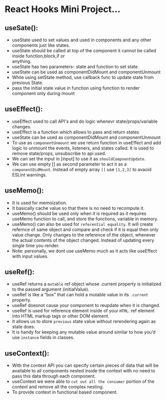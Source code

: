 # React Hooks Mini Project...

## useSate():

- useState used to set values and used in components and any other components just like states.
- useState should be called at top of the component it cannot be called inside function,block,if or  
  anything.
- useState has two parameters- state and function to set state.
- useState can be used as componentDidMount and componentUnmount
- While using setState method, use callback func to update state from previous State.
- pass the initial state value in function using function to render component only during mount

## useEffect():

- useEffect used to call API's and do logic whenevr state/props/variable changes.
- useEffect is a function which allows to pass and return states
- useState can be used as componentDidMount and componentUnmount
- To use as `componentUnmount` we use return function in useEffect and add logic to unmount the events, listeners, and states called. It is used to remove state/props, unsubscribe to api used.
- We can set the input in [input] to use it as `shouldCompnentUpdate`.
- We can use empty [] as second parameter to act it as a `componentDidMount`. Instead of empty array `[]` use `[1,2,3]` to avaoid ESLint warnings.

## useMemo():

- It is used for memoization.
- It basically cache value so that there is no need to recompute it.
- useMemo() should be used only when it is required as it requires useMemo function to call, and store the functions, variable in memory.
- useMemo() can also be used for `referential equality`. It will create refernce of same object and compare and check if it is equal then only value change. Only changes to the reference of the object, whenever the actual contents of the object changed. Instead of updating every single time you render.
- Note: personally, we dont use useMemo much as it acts like useEffect with input values.

## useRef():

- useRef returns a `mutable` ref object whose .current property is initialized to the passed argument (initialValue).
- useRef is like a “box” that can hold a mutable value in its `.current` property.
- useRef doesnot cause your component to reupdate when it is changed.
- useRef is used for reference element inside of your `HTML`. ref element into HTML markup tags or other DOM element.
- It allows us to store `previous` state value without rerendering again as state does.
- It is handy for keeping any mutable value around similar to how you’d use `instance` fields in classes.

## useContext():

- With the context API you can specify certain pieces of data that will be available to all components nested inside the context with no need to pass this data through each component.
- useContext we were able to `cut out all the consumer` portion of the context and remove all the complex nesting.
- To provide context in functional based component.
